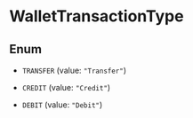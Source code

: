 

# WalletTransactionType

## Enum


* `TRANSFER` (value: `"Transfer"`)

* `CREDIT` (value: `"Credit"`)

* `DEBIT` (value: `"Debit"`)



